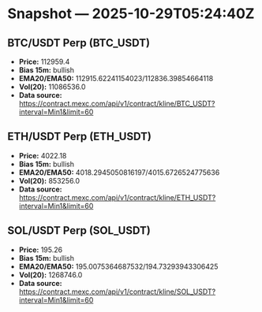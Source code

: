 # Snapshot — 2025-10-29T05:24:40Z

## BTC/USDT Perp (BTC_USDT)
- **Price:** 112959.4
- **Bias 15m:** bullish
- **EMA20/EMA50:** 112915.62241154023/112836.39854664118
- **Vol(20):** 11086536.0
- **Data source:** https://contract.mexc.com/api/v1/contract/kline/BTC_USDT?interval=Min1&limit=60

## ETH/USDT Perp (ETH_USDT)
- **Price:** 4022.18
- **Bias 15m:** bullish
- **EMA20/EMA50:** 4018.2945050816197/4015.6726524775636
- **Vol(20):** 853256.0
- **Data source:** https://contract.mexc.com/api/v1/contract/kline/ETH_USDT?interval=Min1&limit=60

## SOL/USDT Perp (SOL_USDT)
- **Price:** 195.26
- **Bias 15m:** bullish
- **EMA20/EMA50:** 195.0075364687532/194.73293943306425
- **Vol(20):** 1268746.0
- **Data source:** https://contract.mexc.com/api/v1/contract/kline/SOL_USDT?interval=Min1&limit=60

